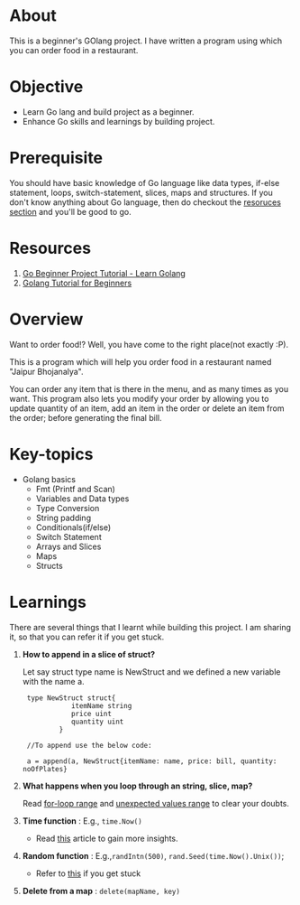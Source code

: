# About
This is a beginner's GOlang project.
I have written a program using which you can order food in a restaurant.

# Objective 
* Learn Go lang and build project as a beginner.
* Enhance Go skills and learnings by building project. 

# Prerequisite
You should have basic knowledge of Go language like data types, if-else statement, loops, switch-statement, slices, maps and structures.
If you don't know anything about Go language, then do checkout the [resoruces section](https://github.com/BhairaviSanskriti/Order-Food/edit/main/README.md#resources) and you'll be good to go.

# Resources 
1. [Go Beginner Project Tutorial - Learn Golang](https://www.youtube.com/watch?v=LHhsNa_Kgns)
2. [Golang Tutorial for Beginners](https://www.youtube.com/watch?v=yyUHQIec83I)

# Overview
Want to order food!? Well, you have come to the right place(not exactly :P).

This is a program which will help you order food in a restaurant named "Jaipur Bhojanalya".

You can order any item that is there in the menu, and as many times as you want. This program also lets you modify your order by allowing you to update quantity of an item, add an item in the order or delete an item from the order; before generating the final bill.

# Key-topics
* Golang basics
  - Fmt (Printf and Scan) 
  - Variables and Data types
  - Type Conversion
  - String padding
  - Conditionals(if/else)
  - Switch Statement
  - Arrays and Slices 
  - Maps
  - Structs

# Learnings
There are several things that I learnt while building this project. I am sharing it, so that you can refer it if you get stuck.
1. __How to append in a slice of struct?__
		
    Let say struct type name is NewStruct and we defined a new variable with the name a. 
        
        type NewStruct struct{
				   itemName string
				   price uint
				   quantity uint
				}
        
        //To append use the below code: 
      
        a = append(a, NewStruct{itemName: name, price: bill, quantity: noOfPlates}
        
 2. __What happens when you loop through an string, slice, map?__
  
    Read [for-loop range](https://yourbasic.org/golang/for-loop-range-array-slice-map-channel/) and [unexpected values range](https://yourbasic.org/golang/gotcha-unexpected-values-range/) to clear your doubts.
 3. __Time function__   : E.g., `time.Now()` 
      * Read [this](https://www.golangprograms.com/get-current-date-and-time-in-various-format-in-golang.html) article to gain more insights.
 4. __Random function__ : E.g.,`randIntn(500)`, `rand.Seed(time.Now().Unix())`;
      * Refer to [this](https://stackoverflow.com/questions/68203678/golang-rand-int-why-every-time-same-values) if you get stuck
 5. __Delete from a map__ : `delete(mapName, key)`

